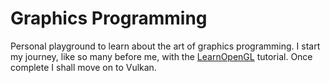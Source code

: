# Graphics Programming

Personal playground to learn about the art of graphics programming. I start my journey, like so many before
me, with the [LearnOpenGL](https://learnopengl.com/) tutorial. Once complete I shall move on to Vulkan.
